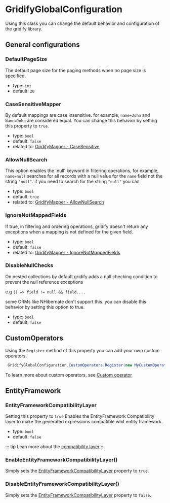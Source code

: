 # GridifyGlobalConfiguration

Using this class you can change the default behavior and configuration of the gridify library.

## General configurations

### DefaultPageSize

The default page size for the paging methods when no page size is specified.

- type: `int`
- default: `20`

### CaseSensitiveMapper

By default mappings are case insensitive. for example, `name=John` and `Name=John` are considered equal.
You can change this behavior by setting this property to `true`.

- type: `bool`
- default: `false`
- related to: [GridifyMapper - CaseSensitive](./gridifyMapper.md#casesensitive)

### AllowNullSearch

This option enables the 'null' keyword in filtering operations, for example, `name=null` searches for all records with a null value for the `name` field not the string `"null"`. if you need to search for the string `"null"` you can

- type: `bool`
- default: `true`
- related to: [GridifyMapper - AllowNullSearch](./gridifyMapper.md#allownullsearch)

### IgnoreNotMappedFields

If true, in filtering and ordering operations, gridify doesn't return any exceptions when a mapping is not defined for the given field.

- type: `bool`
- default: `false`
- related to: [GridifyMapper - IgnoreNotMappedFields](./gridifyMapper.md#ignorenotmappedfields)

### DisableNullChecks

On nested collections by default gridify adds a null checking condition to prevent the null reference exceptions

e.g `() => field != null && field....`

some ORMs like NHibernate don't support this. you can disable this behavior by setting this option to true.

- type: `bool`
- default: `false`

## CustomOperators

Using the `Register` method of this property you can add your own custom operators.

``` csharp
 GridifyGlobalConfiguration.CustomOperators.Register(new MyCustomOperator());
```

To learn more about custom operators, see [Custom operator](./filtering.md#custom-operators)

## EntityFramework

### EntityFrameworkCompatibilityLayer

Setting this property to `true` Enables the EntityFramework Compatibility layer to make the generated expressions compatible whit entity framework.

- type: `bool`
- default: `false`

::: tip
Lean more about the [compatibility layer](./entity-framework.md#compatibility-layer)
:::

### EnableEntityFrameworkCompatibilityLayer()

Simply sets the [EntityFrameworkCompatibilityLayer](#entityframeworkcompatibilitylayer) property to `true`.

### DisableEntityFrameworkCompatibilityLayer()

Simply sets the [EntityFrameworkCompatibilityLayer](#entityframeworkcompatibilitylayer) property to `false`.

